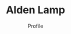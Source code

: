 ---
layout: userprofile
title:  "Alden Lamp" 
contributorId: '9'
categories: contributor
aID: '9999'
link: 'https://niche-news.github.io/contributor/alden-lamp.html'
author: 'Profile'
---